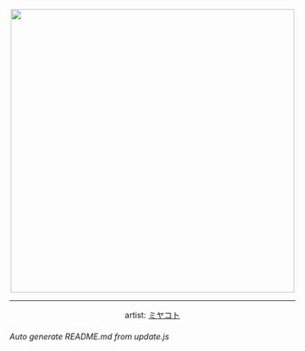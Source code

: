 
<p align="center">
  <img width="500" src="https://nekos.best/api/v2/neko/0668.png">
  <hr/>
  <center>
    artist: <a href="https://www.pixiv.net/en/artworks/94029020">ミヤコト</a>
  </center>
</p>


###### Auto generate README.md from update.js

